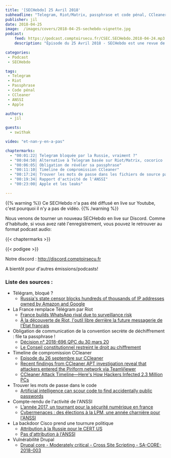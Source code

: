 ```yaml
---
title: '[SECHebdo] 25 Avril 2018'
subheadline: "Telegram, Riot/Matrix, passphrase et code pénal, CCleaner, deep learning, ANSSI, Apple"
publisher: jil
date: 2018-04-25
image:  /images/covers/2018-04-25-sechebdo-vignette.jpg
podcast:
    feed: https://podcast.comptoirsecu.fr/CSEC.SECHebdo.2018-04-24.mp3
    description: "Épisode du 25 Avril 2018 - SECHebdo est une revue de l'actualité cybersécurité réalisée en live sur Youtube, généralement le mardi soir."

categories:
 - Podcast
 - SECHebdo

tags:
 - Telegram
 - Riot
 - Passphrase
 - Code pénal
 - CCleaner
 - ANSSI
 - Apple

authors:
  - jil

guests:
  - swithak

video: "et-nan-y-en-a-pas"

chaptermarks:
  - "00:01:22| Telegram bloquée par la Russie, vraiment ?"
  - "00:04:50| Alternative à Telegram basée sur Riot/Matrix, cocorico !"
  - "00:06:05| Obligation de révéler sa passphrase"
  - "00:11:10| Timeline de compromission CCleaner"
  - "00:17:24| Trouver les mots de passe dans les fichiers de source par l'image"
  - "00:19:34| Rapport d'activité de l'ANSSI"
  - "00:23:00| Apple et les leaks"

---
```


{{% warning %}} Ce SECHebdo n'a pas été diffusé en live sur Youtube, c'est pourquoi il n'y a pas de vidéo. {{% /warning %}}

Nous venons de tourner un nouveau SECHebdo en live sur Discord. Comme d'habitude, si vous avez raté l'enregistrement, vous pouvez le retrouver au format podcast audio:

{{< chaptermarks >}}

{{< podigee >}}

Notre discord : <http://discord.comptoirsecu.fr>

A bientôt pour d'autres émissions/podcasts!

### Liste des sources :

* Télégram, bloqué ?
    * [Russia's state censor blocks hundreds of thousands of IP addresses owned by Amazon and Google](https://meduza.io/en/news/2018/04/16/russia-s-state-censor-blocks-hundreds-of-thousands-of-ip-addresses-owned-by-amazon)
* La France remplace Télégram par Riot
    * [France builds WhatsApp rival due to surveillance risk](https://www.reuters.com/article/us-france-privacy/france-builds-whatsapp-rival-due-to-surveillance-risk-idUSKBN1HN258)
    * [À la découverte de Riot, l'outil libre derrière la future messagerie de l’État français](https://www.nextinpact.com/news/106467-a-decouverte-riot-outil-libre-derriere-future-messagerie-letat-francais.htm)
* Obligation de communication de la convention secrète de déchiffrement : file ta passphrase !
    * [Décision n° 2018-696 QPC du 30 mars 20](http://www.conseil-constitutionnel.fr/conseil-constitutionnel/francais/les-decisions/acces-par-date/decisions-depuis-1959/2018/2018-696-qpc/decision-n-2018-696-qpc-du-30-mars-2018.150855.html)
    * [Le Conseil constitutionnel restreint le droit au chiffrement
](https://www.laquadrature.net/fr/le-conseil-constitutionnel-restreint-le-droit-au-chiffrement%20)
* Timeline de compromission CCleaner
    * [Episode du 26 septembre sur CCleaner](https://www.comptoirsecu.fr/sechebdo/sechebdo-26-septembre-2017/)
    * [Recent findings from CCleaner APT investigation reveal that attackers entered the Piriform network via TeamViewer](https://blog.avast.com/update-ccleaner-attackers-entered-via-teamviewer)
    * [CCleaner Attack Timeline—Here's How Hackers Infected 2.3 Million PCs](https://thehackernews.com/2018/04/ccleaner-malware-attack.html)
* Trouver les mots de passe dans le code
    * [Artificial intelligence can scour code to find accidentally public passwords](https://qz.com/1255005/artificial-intelligence-can-scour-code-to-find-accidentally-public-passwords/)
* Compte-rendu de l'activité de l'ANSSI
    * [L’année 2017, un tournant pour la sécurité numérique en france](https://www.ssi.gouv.fr/actualite/lannee-2017-un-tournant-pour-la-securite-numerique-en-france/)
    * [Cybermenaces : des élections à la LPM, une année charnière pour l'ANSSI](https://www.nextinpact.com/news/106480-cybermenaces-elections-a-lpm-annee-charniere-pour-anssi.htm)
* La backdoor Cisco prend une tournure politique
    * [Attribution à la Russie pour le CERT US](https://www.us-cert.gov/ncas/alerts/TA18-106A)
    * [Pas d'attribution à l'ANSSI](https://www.cert.ssi.gouv.fr/actualite/CERTFR-2018-ACT-007/)
* Vulnérabilité Drupal
    * [Drupal core - Moderately critical - Cross Site Scripting - SA-CORE-2018-003](https://www.drupal.org/sa-core-2018-003)
